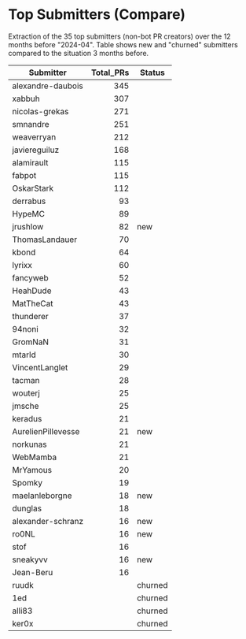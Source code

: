 # Top Submitters (Compare)

Extraction of the 35 top submitters (non-bot PR creators) 
over the 12 months before "2024-04".
Table shows new and "churned" submitters compared 
to the situation 3 months before.


| Submitter          | Total_PRs | Status  |
| ------------------ | --------: | ------- |
| alexandre-daubois  |       345 |         |
| xabbuh             |       307 |         |
| nicolas-grekas     |       271 |         |
| smnandre           |       251 |         |
| weaverryan         |       212 |         |
| javiereguiluz      |       168 |         |
| alamirault         |       115 |         |
| fabpot             |       115 |         |
| OskarStark         |       112 |         |
| derrabus           |        93 |         |
| HypeMC             |        89 |         |
| jrushlow           |        82 | new     |
| ThomasLandauer     |        70 |         |
| kbond              |        64 |         |
| lyrixx             |        60 |         |
| fancyweb           |        52 |         |
| HeahDude           |        43 |         |
| MatTheCat          |        43 |         |
| thunderer          |        37 |         |
| 94noni             |        32 |         |
| GromNaN            |        31 |         |
| mtarld             |        30 |         |
| VincentLanglet     |        29 |         |
| tacman             |        28 |         |
| wouterj            |        25 |         |
| jmsche             |        25 |         |
| keradus            |        21 |         |
| AurelienPillevesse |        21 | new     |
| norkunas           |        21 |         |
| WebMamba           |        21 |         |
| MrYamous           |        20 |         |
| Spomky             |        19 |         |
| maelanleborgne     |        18 | new     |
| dunglas            |        18 |         |
| alexander-schranz  |        16 | new     |
| ro0NL              |        16 | new     |
| stof               |        16 |         |
| sneakyvv           |        16 | new     |
| Jean-Beru          |        16 |         |
| ruudk              |           | churned |
| 1ed                |           | churned |
| alli83             |           | churned |
| ker0x              |           | churned |
